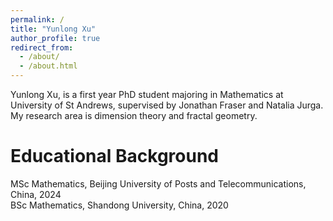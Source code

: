 ```yaml
---
permalink: /
title: "Yunlong Xu"
author_profile: true
redirect_from: 
  - /about/
  - /about.html
---
```


Yunlong Xu, is a first year PhD student majoring in Mathematics at University of St Andrews, supervised by Jonathan Fraser and Natalia Jurga. My research area is dimension theory and fractal geometry.


Educational Background
======
MSc Mathematics,            Beijing University of Posts and Telecommunications, China, 2024            
BSc Mathematics,            Shandong University, China, 2020

